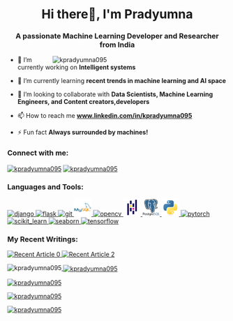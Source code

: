 
<h1 align="center">Hi there👋, I'm Pradyumna</h1>
<h3 align="center">A passionate Machine Learning Developer and Researcher from India</h3>

<img align="right" alt="kpradyumna095" width="400" src="https://camo.githubusercontent.com/c1dcb74cc1c1835b1d716f5051499a2814c683c806b15f04b0eba492863703e9/68747470733a2f2f63646e2e6472696262626c652e636f6d2f75736572732f3733303730332f73637265656e73686f74732f363538313234332f6176656e746f2e676966">



- 🔭 I’m currently working on **Intelligent systems**

- 🌱 I’m currently learning **recent trends in machine learning and AI space**

- 👯 I’m looking to collaborate with **Data Scientists, Machine Learning Engineers, and Content creators,developers**

- 📫 How to reach me **www.linkedin.com/in/kpradyumna095**

- ⚡ Fun fact **Always surrounded by machines!**

<h3 align="left">Connect with me:</h3>
<p align="left">
<a href="https://linkedin.com/in/kpradyumna095" target="blank"><img align="center" src="https://raw.githubusercontent.com/rahuldkjain/github-profile-readme-generator/master/src/images/icons/Social/linked-in-alt.svg" alt="kpradyumna095" height="30" width="40" /></a>
<a href="https://kaggle.com/kpradyumna095" target="blank"><img align="center" src="https://raw.githubusercontent.com/rahuldkjain/github-profile-readme-generator/master/src/images/icons/Social/kaggle.svg" alt="kpradyumna095" height="30" width="40" /></a>
</p>

<h3 align="left">Languages and Tools:</h3>
<p align="left"> <a href="https://www.djangoproject.com/" target="_blank" rel="noreferrer"> <img src="https://cdn.worldvectorlogo.com/logos/django.svg" alt="django" width="40" height="40"/> </a> <a href="https://flask.palletsprojects.com/" target="_blank" rel="noreferrer"> <img src="https://www.vectorlogo.zone/logos/pocoo_flask/pocoo_flask-icon.svg" alt="flask" width="40" height="40"/> </a> <a href="https://git-scm.com/" target="_blank" rel="noreferrer"> <img src="https://www.vectorlogo.zone/logos/git-scm/git-scm-icon.svg" alt="git" width="40" height="40"/> </a> <a href="https://www.mysql.com/" target="_blank" rel="noreferrer"> <img src="https://raw.githubusercontent.com/devicons/devicon/master/icons/mysql/mysql-original-wordmark.svg" alt="mysql" width="40" height="40"/> </a> <a href="https://opencv.org/" target="_blank" rel="noreferrer"> <img src="https://www.vectorlogo.zone/logos/opencv/opencv-icon.svg" alt="opencv" width="40" height="40"/> </a> <a href="https://pandas.pydata.org/" target="_blank" rel="noreferrer"> <img src="https://raw.githubusercontent.com/devicons/devicon/2ae2a900d2f041da66e950e4d48052658d850630/icons/pandas/pandas-original.svg" alt="pandas" width="40" height="40"/> </a> <a href="https://www.postgresql.org" target="_blank" rel="noreferrer"> <img src="https://raw.githubusercontent.com/devicons/devicon/master/icons/postgresql/postgresql-original-wordmark.svg" alt="postgresql" width="40" height="40"/> </a> <a href="https://www.python.org" target="_blank" rel="noreferrer"> <img src="https://raw.githubusercontent.com/devicons/devicon/master/icons/python/python-original.svg" alt="python" width="40" height="40"/> </a> <a href="https://pytorch.org/" target="_blank" rel="noreferrer"> <img src="https://www.vectorlogo.zone/logos/pytorch/pytorch-icon.svg" alt="pytorch" width="40" height="40"/> </a> <a href="https://scikit-learn.org/" target="_blank" rel="noreferrer"> <img src="https://upload.wikimedia.org/wikipedia/commons/0/05/Scikit_learn_logo_small.svg" alt="scikit_learn" width="40" height="40"/> </a> <a href="https://seaborn.pydata.org/" target="_blank" rel="noreferrer"> <img src="https://seaborn.pydata.org/_images/logo-mark-lightbg.svg" alt="seaborn" width="40" height="40"/> </a> <a href="https://www.tensorflow.org" target="_blank" rel="noreferrer"> <img src="https://www.vectorlogo.zone/logos/tensorflow/tensorflow-icon.svg" alt="tensorflow" width="40" height="40"/> </a> </p>

<h3 align="left">My Recent Writings:</h3>
<a target="_blank" href="https://github-readme-medium-recent-article.vercel.app/medium/@kpradyumna/0"><img src="https://github-readme-medium-recent-article.vercel.app/medium/@kpradyumna/0" alt="Recent Article 0"> 
<a target="_blank" href="https://github-readme-medium-recent-article.vercel.app/medium/@kpradyumna/2"><img src="https://github-readme-medium-recent-article.vercel.app/medium/@kpradyumna/0" alt="Recent Article 2"> 
 
  
<p><img align="left" src="https://github-readme-stats.vercel.app/api/top-langs?username=kpradyumna095&show_icons=true&locale=en&layout=compact&theme=radical" alt="kpradyumna095" /></p>

<p>&nbsp;<img align="center" src="https://github-readme-stats.vercel.app/api?username=kpradyumna095&show_icons=true&locale=en&theme=radical" alt="kpradyumna095" /></p>

<p><img align="center" src="https://github-readme-streak-stats.herokuapp.com/?user=kpradyumna095&theme=radical" alt="kpradyumna095" /></p>
<p align="left"> <img src="https://komarev.com/ghpvc/?username=kpradyumna095&label=Profile%20views&color=0e75b6&style=flat" alt="kpradyumna095" /> </p>

<p align="left"> <a href="https://github.com/ryo-ma/github-profile-trophy"><img src="https://github-profile-trophy.vercel.app/?username=kpradyumna095&theme=radical" alt="kpradyumna095" /></a> </p>

<p align="left"> <a href="https://twitter.com/" target="blank"><img src="https://img.shields.io/twitter/follow/?logo=twitter&style=for-the-badge" alt="" /></a> </p>

